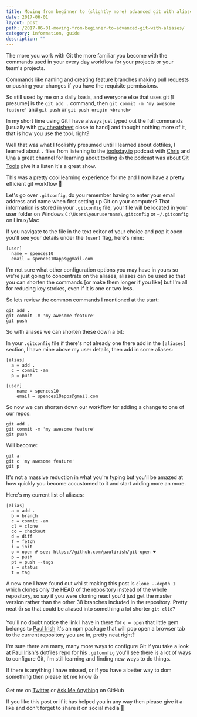```yaml
---
title: Moving from beginner to (slightly more) advanced git with aliases.
date: 2017-06-01
layout: post
path: /2017-06-01-moving-from-beginner-to-advanced-git-with-aliases/
category: information, guide
description: ""
---
```


The more you work with Git the more familiar you become with the commands used in your every day workflow for your projects or your team's projects.

Commands like naming and creating feature branches making pull requests or pushing your changes if you have the requisite permissions.

So still used by me on a daily basis, and everyone else that uses git [I presume] is the `git add .` command, then `git commit -m 'my awesome feature'` and `git push` or `git push origin <branch>`

In my short time using Git I have always just typed out the full commands [usually with [my cheatsheet][git-cheatsheet] close to hand] and thought nothing more of it, that is how you use the tool, right?

Well that was what I foolishly presumed until I learned about dotfiles, I learned about `.` files from listening to the [toolsday.io][toolsday] podcast with [Chris][chris] and [Una][una] a great channel for learning about tooling 👍 the podcast was about [Git Tools][git-tools] give it a listen it's a great show.

This was a pretty cool learning experience for me and I now have a pretty efficient git workflow 🚀

Let's go over `.gitconfig`, do you remember having to enter your email address and name when first setting up Git on your computer? That information is stored in your `.gitconfig` file, your file will be located in your user folder on Windows `C:\Users\yourusername\.gitconfig` or `~/.gitconfig` on Linux/Mac

If you navigate to the file in the text editor of your choice and pop it open you'll see your details under the `[user]` flag, here's mine:

```shell
[user]
  name = spences10
  email = spences10apps@gmail.com
```

I'm not sure what other configuration options you may have in yours so we're just going to concentrate on the aliases, aliases can be used so that you can shorten the commands [or make them longer if you like] but I'm all for reducing key strokes, even if it is one or two less.

So lets review the common commands I mentioned at the start:

```shell
git add .
git commit -m 'my awesome feature'
git push
```

So with aliases we can shorten these down a bit:

In your `.gitconfig` file if there's not already one there add in the `[aliases]` section, I have mine above my user details, then add in some aliases:

```shell
[alias]
  a = add .
  c = commit -am
  p = push

[user]
	name = spences10
	email = spences10apps@gmail.com
```

So now we can shorten down our workflow for adding a change to one of our repos:

```shell
git add .
git commit -m 'my awesome feature'
git push
```

Will become:

```shell
git a
git c 'my awesome feature'
git p
```

It's not a massive reduction in what you're typing but you'll be amazed at how quickly you become accustomed to it and start adding more an more.

Here's my current list of aliases:

```shell
[alias]
  a = add .
  b = branch
  c = commit -am
  cl = clone
  co = checkout
  d = diff
  f = fetch
  i = init
  o = open # see: https://github.com/paulirish/git-open ♥
  p = push
  pt = push --tags
  s = status
  t = tag
```

A new one I have found out whilst making this post is `clone --depth 1` which clones only the HEAD of the repository instead of the whole repository, so say if you were cloning react you'd just get the master version rather than the other 38 branches included in the repository. Pretty neat 👍 so that could be aliased into something a lot shorter `git cl1d`?

You'll no doubt notice the link I have in there for `o = open` that little gem belongs to [Paul Irish][pi] it's an npm package that will pop open a browser tab to the current repository you are in, pretty neat right?

I'm sure there are many, many more ways to configure Git if you take a look at [Paul Irish][pidf]'s dotfiles repo for his `.gitconfig` you'll see there is a lot of ways to configure Git, I'm still learning and finding new ways to do things.

If there is anything I have missed, or if you have a better way to dom something then please let me know 👍 

Get me on [Twitter][sdt] or [Ask Me Anything][ama] on GitHub

If you like this post or if it has helped you in any way then please give it a like and don't forget to share it on social media 🙌

<!--Links-->
[git-cheatsheet]: https://github.com/spences10/cheat-sheets/blob/master/git.md
[toolsday]: http://www.toolsday.io/
[chris]: http://twitter.com/chrisdhanaraj
[una]: http://twitter.com/una
[git-tools]: http://www.toolsday.io/episodes/git.html
[pi]: https://github.com/paulirish
[pidf]: https://github.com/paulirish/dotfiles/blob/master/.gitconfig
[sdt]: https://twitter.com/ScottDevTweets
[ama]: https://github.com/spences10/ama
